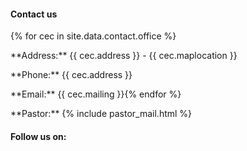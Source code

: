 <div class="contact-info">

  #### Contact us
  <div class="contact-us"> {% for cec in site.data.contact.office %}
    <p class="map-marker-icon"> **Address:** {{ cec.address }} - {{ cec.maplocation }} </p>
    <p class="phone-icon"> **Phone:** {{ cec.address }}</p>
    <p class="envelope-o-icon"> **Email:** {{ cec.mailing }}{% endfor %}</p>
    <p class="address-book-o-icon"> **Pastor:** {% include pastor_mail.html %}</p>
  </div>

  #### Follow us on:
  <div class="contacts">
    <div class="SocialBox">
      <div><a href="https://www.twitter.com/cecleeds/" target="blank"><i class="twitter-icon"></i></a></div>
      <div><a href="https://www.instagram.com/cecleeds/?hl=en" target="blank"><i class="instagram-icon"></i></a></div>
      <div><a href="https://www.facebook.com/CECLeeds/" target="blank"><i class="facebook-icon"></i></a></div>
      <div><a href="https://www.youtube.com/channel/UCALb0SwFaFdPY2gwOesvb_g" target="blank"><i class="youtube-play-icon"></i></a></div>
      <div><a href="https://www.github.com/cecleeds" target="blank"><i class="github-icon"></i></a></div>
    </div>
  </div>
</div>
